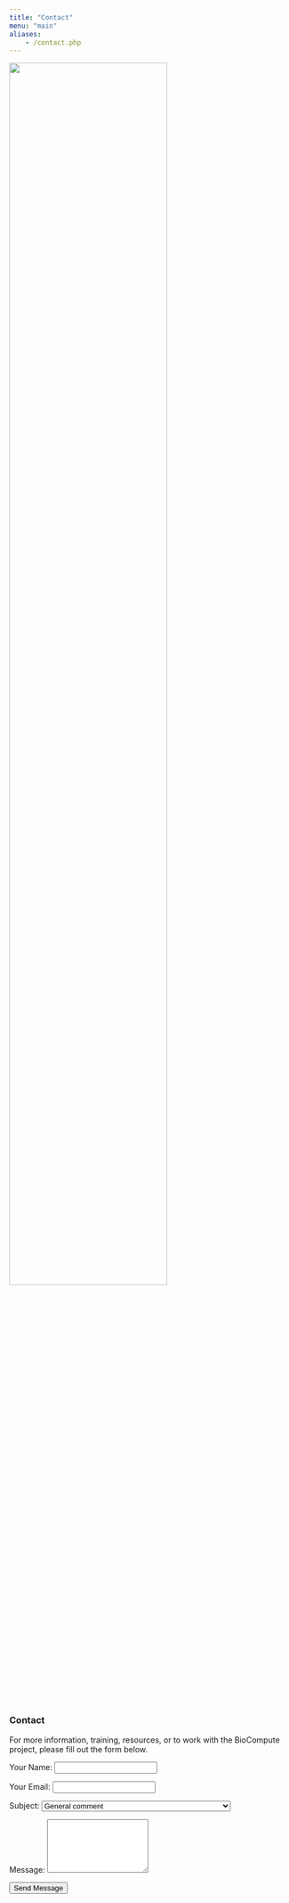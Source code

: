 ```yaml
---
title: "Contact"
menu: "main"
aliases:
    - /contact.php
---
```


<div class="col-lg-6 offset-lg-3 text-center">
<img src="/images/logo.about.png" class="img-fluid mx-auto d-block" width="75%" alt="">
</div>

<br>

### Contact

For more information, training, resources, or to work with the BioCompute project, please fill out the form below.

<form name="contact" method="POST" data-netlify="true">

<p>
<label>Your Name:</label>
<input type="text" name="name" id="inputname" class="form-control">
</p>

<p>
<label>Your Email:</label>
<input type="email" name="email" id="inputemail" class="form-control">
</p>

<p>
<label for="inputsubject">Subject:</label>
<select name="subject" id="inputsubject" class="form-control">
<option value="general">General comment</option>
<option value="training">Schedule Training</option>
<option value="consortium">Interested in joining the BioCompute Consortium/PPP</option>
<option value="technical">BCO Technical issue</option>
<option value="help">Need help</option>
</select>
</p>

<p>
<label for="inputmessage">Message:</label>
<textarea name="message" id="inputmessage" class="form-control" rows="6"></textarea>
</p>

<p>
<button type="submit" class="btn btn-primary">Send Message</button>
</p>

</form>
